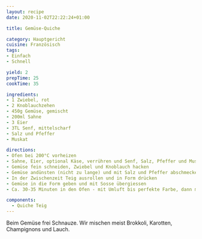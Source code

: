 ```yaml
---
layout: recipe
date: 2020-11-02T22:22:24+01:00

title: Gemüse-Quiche

category: Hauptgericht
cuisine: Französisch
tags: 
- Einfach
- Schnell

yield: 2
prepTime: 25
cookTime: 35

ingredients:
- 1 Zwiebel, rot
- 2 Knoblauchzehen
- 450g Gemüse, gemischt
- 200ml Sahne
- 3 Eier
- 3TL Senf, mittelscharf
- Salz und Pfeffer
- Muskat

directions:
- Ofen bei 200°C vorheizen
- Sahne, Eier, optional Käse, verrühren und Senf, Salz, Pfeffer und Muskat kräftig würzen
- Gemüse fein schneiden, Zwiebel und Knoblauch hacken
- Gemüse andünsten (nicht zu lange) und mit Salz und Pfeffer abschmecken
- In der Zwischenzeit Teig ausrollen und in Form drücken
- Gemüse in die Form geben und mit Sosse übergiessen
- Ca. 30-35 Minuten in den Ofen - mit Umluft bis perfekte Farbe, dann mit Alufolie abdecken und auf Ober-/Unterhitze stellen

components:
  - Quiche Teig
---
```


Beim Gemüse frei Schnauze. Wir mischen meist Brokkoli, Karotten, Champignons und Lauch.
